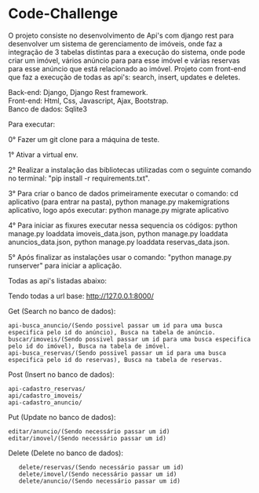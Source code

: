 # Code-Challenge

O projeto consiste no desenvolvimento de Api's com django rest para desenvolver um sistema de gerenciamento de imóveis, onde faz a integração de 3 tabelas distintas para a execução do sistema, onde pode criar um imóvel, vários anúncio para para esse imóvel e várias reservas para esse anúncio que está relacionado ao imóvel. Projeto com front-end que faz a execução de todas as api's: search, insert, updates e deletes.


Back-end: Django, Django Rest framework.</br>
Front-end: Html, Css, Javascript, Ajax, Bootstrap.</br>
Banco de dados: Sqlite3

Para executar: 

0° Fazer um git clone para a máquina de teste.

1° Ativar a virtual env.

2° Realizar a instalação das bibliotecas utilizadas com o seguinte comando no terminal: "pip install -r requirements.txt".


3° Para criar o banco de dados primeiramente executar o comando: cd aplicativo (para entrar na pasta), python manage.py makemigrations aplicativo, logo após executar: python manage.py migrate aplicativo


4° Para iniciar as fixures executar nessa sequencia os códigos: python manage.py loaddata imoveis_data.json, python manage.py loaddata anuncios_data.json, python manage.py loaddata reservas_data.json.


5° Após finalizar as instalações usar o comando: "python manage.py runserver" para iniciar a aplicação.

Todas as api's listadas abaixo:

Tendo todas a url base: http://127.0.0.1:8000/

Get (Search no banco de dados):</br>

    api-busca_anuncio/(Sendo possivel passar um id para uma busca especifica pelo id do anúncio), Busca na tabela de anúncio. 
    buscar/imoveis/(Sendo possivel passar um id para uma busca especifica pelo id do imóvel), Busca na tabela de imóvel. 
    api-busca_reservas/(Sendo possivel passar um id para uma busca especifica pelo id do reservas), Busca na tabela de reservas. 
    
Post (Insert no banco de dados):</br>

    api-cadastro_reservas/ 
    api/cadastro_imoveis/
    api-cadastro_anuncio/
    
Put (Update no banco de dados):</br>

    editar/anuncio/(Sendo necessário passar um id) 
    editar/imovel/(Sendo necessário passar um id) 
    
Delete (Delete no banco de dados):</br>

       delete/reservas/(Sendo necessário passar um id) 
       delete/imovel/(Sendo necessário passar um id) 
       delete/anuncio/(Sendo necessário passar um id) 

